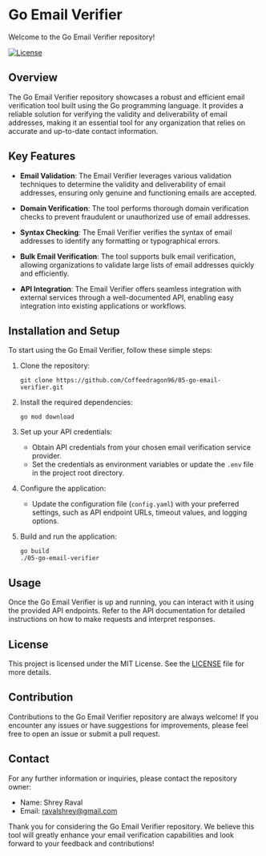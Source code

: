 # Go Email Verifier

Welcome to the Go Email Verifier repository!

[![License](https://img.shields.io/badge/License-MIT-blue.svg)](https://github.com/Coffeedragon96/05-go-email-verifier/blob/main/LICENSE)

## Overview

The Go Email Verifier repository showcases a robust and efficient email verification tool built using the Go programming language. It provides a reliable solution for verifying the validity and deliverability of email addresses, making it an essential tool for any organization that relies on accurate and up-to-date contact information.

## Key Features

- **Email Validation**: The Email Verifier leverages various validation techniques to determine the validity and deliverability of email addresses, ensuring only genuine and functioning emails are accepted.

- **Domain Verification**: The tool performs thorough domain verification checks to prevent fraudulent or unauthorized use of email addresses.

- **Syntax Checking**: The Email Verifier verifies the syntax of email addresses to identify any formatting or typographical errors.

- **Bulk Email Verification**: The tool supports bulk email verification, allowing organizations to validate large lists of email addresses quickly and efficiently.

- **API Integration**: The Email Verifier offers seamless integration with external services through a well-documented API, enabling easy integration into existing applications or workflows.

## Installation and Setup

To start using the Go Email Verifier, follow these simple steps:

1. Clone the repository:

   ```
   git clone https://github.com/Coffeedragon96/05-go-email-verifier.git
   ```

2. Install the required dependencies:

   ```
   go mod download
   ```

3. Set up your API credentials:

   - Obtain API credentials from your chosen email verification service provider.
   - Set the credentials as environment variables or update the `.env` file in the project root directory.

4. Configure the application:

   - Update the configuration file (`config.yaml`) with your preferred settings, such as API endpoint URLs, timeout values, and logging options.

5. Build and run the application:

   ```
   go build
   ./05-go-email-verifier
   ```

## Usage

Once the Go Email Verifier is up and running, you can interact with it using the provided API endpoints. Refer to the API documentation for detailed instructions on how to make requests and interpret responses.

## License

This project is licensed under the MIT License. See the [LICENSE](https://github.com/Coffeedragon96/05-go-email-verifier/blob/main/LICENSE) file for more details.

## Contribution

Contributions to the Go Email Verifier repository are always welcome! If you encounter any issues or have suggestions for improvements, please feel free to open an issue or submit a pull request.

## Contact

For any further information or inquiries, please contact the repository owner:

- Name: Shrey Raval
- Email: ravalshrey@gmail.com

Thank you for considering the Go Email Verifier repository. We believe this tool will greatly enhance your email verification capabilities and look forward to your feedback and contributions!
